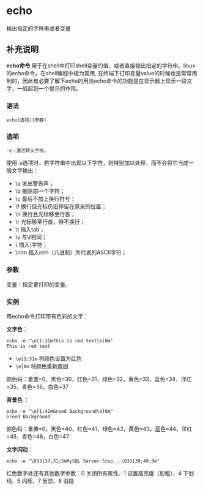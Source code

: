 echo
===

输出指定的字符串或者变量

## 补充说明

**echo命令** 用于在shell中打印shell变量的值，或者直接输出指定的字符串。linux的echo命令，在shell编程中极为常用, 在终端下打印变量value的时候也是常常用到的，因此有必要了解下echo的用法echo命令的功能是在显示器上显示一段文字，一般起到一个提示的作用。

### 语法  

```
echo(选项)(参数)
```

### 选项  

```
-e：激活转义字符。
```

使用`-e`选项时，若字符串中出现以下字符，则特别加以处理，而不会将它当成一般文字输出：

*   \a 发出警告声；
*   \b 删除前一个字符；
*   \c 最后不加上换行符号；
*   \f 换行但光标仍旧停留在原来的位置；
*   \n 换行且光标移至行首；
*   \r 光标移至行首，但不换行；
*   \t 插入tab；
*   \v 与\f相同；
*   \\ 插入\字符；
*   \nnn 插入nnn（八进制）所代表的ASCII字符；

### 参数  

变量：指定要打印的变量。

### 实例  

用echo命令打印带有色彩的文字：

 **文字色：** 

```
echo -e "\e[1;31mThis is red text\e[0m"
This is red text
```

*   `\e[1;31m` 将颜色设置为红色
*   `\e[0m` 将颜色重新置回

颜色码：重置=0，黑色=30，红色=31，绿色=32，黄色=33，蓝色=34，洋红=35，青色=36，白色=37

 **背景色** ：

```
echo -e "\e[1;42mGreed Background\e[0m"
Greed Background
```

颜色码：重置=0，黑色=40，红色=41，绿色=42，黄色=43，蓝色=44，洋红=45，青色=46，白色=47

 **文字闪动：** 

```
echo -e "\033[37;31;5mMySQL Server Stop...\033[39;49;0m"

```

红色数字处还有其他数字参数：0 关闭所有属性、1 设置高亮度（加粗）、4 下划线、5 闪烁、7 反显、8 消隐


<!-- Linux命令行搜索引擎：https://jaywcjlove.github.io/linux-command/ -->